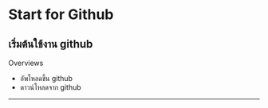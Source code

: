 ﻿# Start for Github
## เริ่มต้นใช้งาน github
Overviews
+ อัพโหลดขึ้น github
+ ดาวน์โหลดจาก github
---
